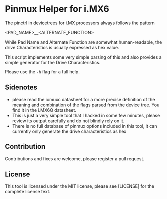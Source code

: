 Pinmux Helper for i.MX6
=======================

The pinctrl in devicetrees for i.MX processors always follows the pattern

<PAD_NAME>__<ALTERNATE_FUNCTION>     <Drive Characteristics>

While Pad Name and Alternate Function are somewhat human-readable, the drive Characteristics is usually expressed as hex value.

This script implements some very simple parsing of this and also provides a simple generator for the Drive Characteristics.

Please use the `-h` flag for a full help.

Sidenotes
---------

 - please read the iomuxc datasheet for a more precise definition of the meaning and combination of the flags parsed from the device tree. You find it in the i.MX6Q datasheet.
 - This is just a very simple tool that I hacked in some few minutes, please review its output carefully and do not blindly rely on it.
 - There is no full database of pinmux options included in this tool, it can currently only generate the drive characteristics as hex

Contribution
------------

Contributions and fixes are welcome, please register a pull request.

License
-------

This tool is licensed under the MIT license, please see [LICENSE] for the complete license text.

